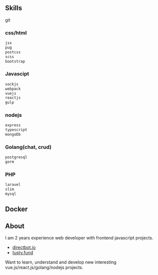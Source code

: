 
## Skills

git

### css/html
```BASH
jsx
pug
postcss
scss
bootstrap
```
### Javascipt
```BASH
sockjs
webpack
vuejs
reactjs
gulp
```
### nodejs
```BASH
express
typescript
mongoDb
```
### Golang(chat, crud)
```BASH
postgresql
gorm
```
### PHP
```BASH
laravel
slim
mysql
```

## Docker 

## About

I am 2 years experience web developer with frontend javascript projects.
* [directbot.io](https://directbot.io)
* [tusty.fund](https://trusty.fund)

Want to learn, understand and develop new interesting vue.js/react.js/golang/nodejs projects.




